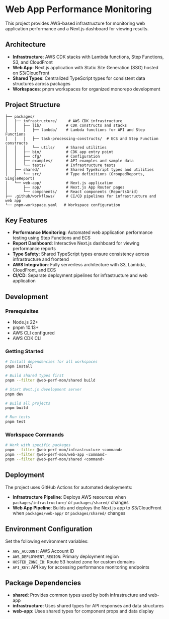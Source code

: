 # Web App Performance Monitoring

This project provides AWS-based infrastructure for monitoring web application performance and a Next.js dashboard for viewing results.

## Architecture

- **Infrastructure**: AWS CDK stacks with Lambda functions, Step Functions, S3, and CloudFront
- **Web App**: Next.js application with Static Site Generation (SSG) hosted on S3/CloudFront
- **Shared Types**: Centralized TypeScript types for consistent data structures across packages
- **Workspaces**: pnpm workspaces for organized monorepo development

## Project Structure

```
├── packages/
│   ├── infrastructure/     # AWS CDK infrastructure
│   │   ├── lib/           # CDK constructs and stacks
│   │   │   ├── lambda/    # Lambda functions for API and Step Functions
│   │   │   ├── task-processing-constructs/  # ECS and Step Function constructs
│   │   │   └── utils/     # Shared utilities
│   │   ├── bin/           # CDK app entry point
│   │   ├── cfg/           # Configuration
│   │   ├── examples/      # API examples and sample data
│   │   └── tests/         # Infrastructure tests
│   ├── shared/            # Shared TypeScript types and utilities
│   │   └── src/           # Type definitions (GroupedReports, SingleReport)
│   └── web-app/           # Next.js application
│       ├── app/           # Next.js App Router pages
│       └── components/    # React components (ReportsGrid)
├── .github/workflows/     # CI/CD pipelines for infrastructure and web app
└── pnpm-workspace.yaml   # Workspace configuration
```

## Key Features

- **Performance Monitoring**: Automated web application performance testing using Step Functions and ECS
- **Report Dashboard**: Interactive Next.js dashboard for viewing performance reports
- **Type Safety**: Shared TypeScript types ensure consistency across infrastructure and frontend
- **AWS Integration**: Fully serverless architecture with S3, Lambda, CloudFront, and ECS
- **CI/CD**: Separate deployment pipelines for infrastructure and web application

## Development

### Prerequisites

- Node.js 22+
- pnpm 10.13+
- AWS CLI configured
- AWS CDK CLI

### Getting Started

```bash
# Install dependencies for all workspaces
pnpm install

# Build shared types first
pnpm --filter @web-perf-mon/shared build

# Start Next.js development server
pnpm dev

# Build all projects
pnpm build

# Run tests
pnpm test
```

### Workspace Commands

```bash
# Work with specific packages
pnpm --filter @web-perf-mon/infrastructure <command>
pnpm --filter @web-perf-mon/web-app <command>
pnpm --filter @web-perf-mon/shared <command>
```

## Deployment

The project uses GitHub Actions for automated deployments:

- **Infrastructure Pipeline**: Deploys AWS resources when `packages/infrastructure/` or `packages/shared/` changes
- **Web App Pipeline**: Builds and deploys the Next.js app to S3/CloudFront when `packages/web-app/` or `packages/shared/` changes

## Environment Configuration

Set the following environment variables:

- `AWS_ACCOUNT`: AWS Account ID
- `AWS_DEPLOYMENT_REGION`: Primary deployment region
- `HOSTED_ZONE_ID`: Route 53 hosted zone for custom domains
- `API_KEY`: API key for accessing performance monitoring endpoints

## Package Dependencies

- **shared**: Provides common types used by both infrastructure and web-app
- **infrastructure**: Uses shared types for API responses and data structures
- **web-app**: Uses shared types for component props and data display